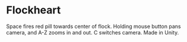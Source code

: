 # Flockheart
Space fires red pill towards center of flock. Holding mouse button pans camera, and A-Z zooms in and out. C switches camera. Made in Unity.